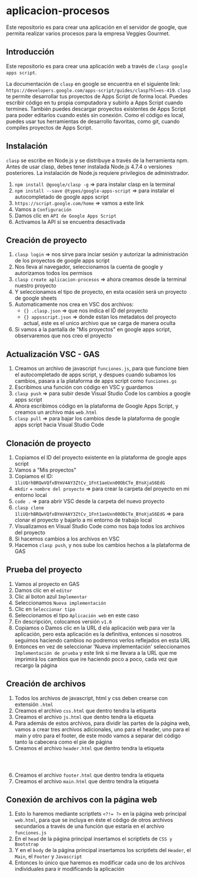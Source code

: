 # aplicacion-procesos

Este repositorio es para crear una aplicación en el servidor de google, que permita realizar varios procesos para la empresa Veggies Gourmet.

## Introducción 

Este repositorio es para crear una aplicación web a través de `clasp google apps script`.

La documentación de `clasp` en google se encuentra en el siguiente link: `https://developers.google.com/apps-script/guides/clasp?hl=es-419`.
`clasp` te permite desarrollar tus proyectos de Apps Script de forma local. Puedes escribir código en tu propia computadora y subirlo a Apps Script cuando termines. También puedes descargar proyectos existentes de Apps Script para poder editarlos cuando estés sin conexión. Como el código es local, puedes usar tus herramientas de desarrollo favoritas, como git, cuando compiles proyectos de Apps Script.

## Instalación

`clasp` se escribe en Node.js y se distribuye a través de la herramienta npm. Antes de usar clasp, debes tener instalada Node.js 4.7.4 o versiones posteriores. La instalación de Node.js requiere privilegios de administrador.

1. `npm install @google/clasp -g` => para instalar clasp en la terminal
2. `npm install --save @types/google-apps-script` => para instalar el autocompletado de google apps script
3. `https://script.google.com/home` => vamos a este link
4. Vamos a `Configuración`
5. Damos clic en `API de Google Apps Script`
6. Activamos la API si se encuentra desactivada

## Creación de proyecto

1. `clasp login` => nos sirve para inciar sesión y autorizar la administración de los proyectos de google apps script
2. Nos lleva al navegador, seleccionamos la cuenta de google y autorizamos todos los permisos
3. `clasp create aplicacion-procesos` => ahora creamos desde la terminal nuestro proyecto
4. Y seleccionamos el tipo de proyecto, en esta ocasión será un proyecto de google sheets
5. Automaticamente nos crea en VSC dos archivos:
    - `{} .clasp.json` => que nos indica el ID del proyecto
    - `{} appsscript.json` => donde estan los metadatos del proyecto actual, este es el unico archivo que se carga de manera oculta
6. Si vamos a la pantalla de "Mis proyectos" en google apps script, observaremos que nos creo el proyecto

## Actualización VSC - GAS

1. Creamos un archivo de javascript `funciones.js`, para que funcione bien el autocompletado de apps script, y despues cuando subamos los cambios, pasara a la plataforma de apps script como `funciones.gs`
2. Escribimos una función con código en VSC y guardamos
3. `clasp push` => para subir desde Visual Studio Code los cambios a google apps script
4. Ahora escribimos código en la plataforma de Google Apps Script, y creamos un archivo más `web.html`
5. `clasp pull` => para bajar los cambios desde la plataforma de google apps script hacia Visual Studio Code

## Clonación de proyecto

1. Copiamos el ID del proyecto existente en la plataforma de google apps script
2. Vamos a "Mis proyectos"
3. Copiamos el ID: `1liUQrhBRQwVQfxBYmV4AY3ZtCv_1Fnt1aeUxn00ObCTe_BYoXjaS6EdG`
4. `mkdir` + `nombre del proyecto` => para crear la carpeta del proyecto en mi entorno local
5. `code .` => para abrir VSC desde la carpeta del nuevo proyecto
6. `clasp clone 1liUQrhBRQwVQfxBYmV4AY3ZtCv_1Fnt1aeUxn00ObCTe_BYoXjaS6EdG` => para clonar el proyecto y bajarlo a mi entorno de trabajo local
7. Visualizamos en Visual Studio Code como nos baja todos los archivos del proyecto
8. Si hacemos cambios a los archivos en VSC
9. Hacemos `clasp push`, y nos sube los cambios hechos a la plataforma de GAS

## Prueba del proyecto

1. Vamos al proyecto en GAS
2. Damos clic en el `editor`
3. Clic al boton azul `Implementar`
4. Seleccionamos `Nueva implementación`
5. Clic en `Seleccionar tipo`
6. Seleccionamos el tipo `Aplicación web` en este caso
7. En descripción, colocamos versión `v1.0`
8. Copiamos o Damos clic en la URL d ela aplicación web para ver la aplicación, pero esta aplicación es la definitiva, entonces si nosotros seguimos haciendo cambios no podremos verlos reflejados en esta URL
9. Entonces en vez de seleccionar 'Nueva implementación' seleccionamos `Implementación de prueba` y este link si me llevara a la URL que me imprimirá los cambios que ire haciendo poco a poco, cada vez que recargo la página

## Creación de archivos

1. Todos los archivos de javascript, html y css deben crearse con extensión `.html`
2. Creamos el archivo `css.html` que dentro tendra la etiqueta <style></style>
3. Creamos el archivo `js.html` que dentro tendra la etiqueta <script></script>
4. Para además de estos archivos, para dividir las partes de la página web, vamos a crear tres archivos adicionales, uno para el header, uno para el main y otro para el footer, de este modo vamos a separar del código tanto la cabecera como el pie de página
5. Creamos el archivo `header.html` que dentro tendra la etiqueta <header></header>
6. Creamos el archivo `footer.html` que dentro tendra la etiqueta <footer></footer>
7. Creamos el archivo `main.html` que dentro tendra la etiqueta <main></main>

## Conexión de archivos con la página web

1. Esto lo haremos mediante scriptlets `<?!= ?>` en la página web principal `web.html`, para que se incluya en éste el código de otros archivos secundarios a través de una función que estaría en el archivo `funciones.js`
2. En el `head` de la página principal insertamos el scriptlets de `CSS y Bootstrap`
3. Y en el `body` de la página principal insertamos los scriptlets del `Header`, el `Main`, el `Footer` y `Javascript`
4. Entonces lo único que haremos es modificar cada uno de los archivos individuales para ir modificando la aplicación 










